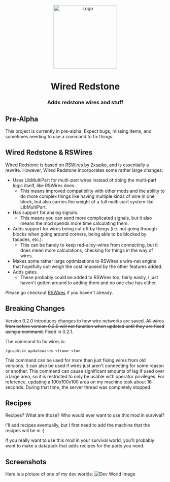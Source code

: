 <center>
<p align="center"><img src="https://raw.githubusercontent.com/Kneelawk/WiredRedstone/main/src/main/resources/assets/wiredredstone/icon-256.png" alt="Logo" width="200"></p>
<h1 align="center">Wired Redstone</h1>
<h3 align="center">Adds redstone wires and stuff</h3>
</center>

## Pre-Alpha

This project is currently in pre-alpha. Expect bugs, missing items, and sometimes needing to use a command to fix
things.

## Wired Redstone & RSWires

Wired Redstone is based on [RSWires by 2xsaiko][RSWires CF], and is essentially a rewrite. However, Wired Redstone
incorporates some rather large changes:

* Uses LibMultiPart for multi-part wires instead of doing the multi-part logic itself, like RSWires does.
    * This means improved compatibility with other mods and the ability to do more complex things like having multiple
      kinds of wire in one block, but also carries the weight of a full multi-part system like LibMultiPart.
* Has support for analog signals.
    * This means you can send more complicated signals, but it also means the mod spends more time calculating them.
* Adds support for wires being cut off by things (i.e. not going through blocks when going around corners, being able to
  be blocked by facades, etc.).
    * This can be handy to keep red-alloy-wires from connecting, but it does mean more calculations, checking for things
      in the way of wires.
* Makes some rather large optimizations to RSWires's wire-net engine that hopefully out-weigh the cost imposed by the
  other features added.
* Adds gates.
    * These probably could be added to RSWires too, fairly easily, I just haven't gotten around to adding them and no
      one else has either.

Please go checkout [RSWires][RSWires CF] if you haven't already.

[RSWires CF]: https://www.curseforge.com/minecraft/mc-mods/rswires/

## Breaking Changes

Version 0.2.0 introduces changes to how wire networks are saved. ~~All wires from before version 0.2.0 will not function
when updated until they are fixed using a command.~~ Fixed in 0.2.1.

The command to fix wires is:

```
/graphlib updatewires <from> <to>
```

This command can be used for more than just fixing wires from old versions. It can also be used if wires just aren't
connecting for some reason or another. This command can cause significant amounts of lag if used over a large area, so
it is restricted to only be usable with operator privileges. For reference, updating a 100x100x100 area on my machine
took about 16 seconds. During that time, the server thread was completely stopped.

## Recipes

Recipes? What are those? Who would ever want to use this mod in survival?

I'll add recipes eventually, but I first need to add the machine that the recipes will be in :)

If you really want to use this mod in your survival world, you'll probably want to make a datapack that adds recipes for
the parts you need.

## Screenshots

Here is a picture of one of my dev worlds:
![Dev World Image](https://cdn-raw.modrinth.com//data/lyYGrdho/images/30a01e05b57c42f363c58aabe2d35051cb6eee04.png)
